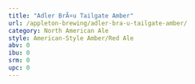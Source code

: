 ```yaml
---
title: "Adler BrÃ¤u Tailgate Amber"
url: /appleton-brewing/adler-bra-u-tailgate-amber/
category: North American Ale
style: American-Style Amber/Red Ale
abv: 0
ibu: 0
srm: 0
upc: 0
---
```


